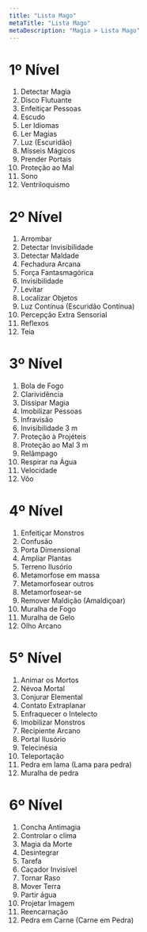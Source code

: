 ```yaml
---
title: "Lista Mago"
metaTitle: "Lista Mago"
metaDescription: "Magia > Lista Mago"
---
```


# 1º Nível
01. Detectar Magia
02. Disco Flutuante
03. Enfeitiçar Pessoas
04. Escudo
05. Ler Idiomas
06. Ler Magias
07. Luz (Escuridão)
08. Mísseis Mágicos
09. Prender Portais
10. Proteção ao Mal
11. Sono
12. Ventriloquismo

# 2º Nível
01. Arrombar
02. Detectar Invisibilidade
03. Detectar Maldade
04. Fechadura Arcana
05. Força Fantasmagórica
06. Invisibilidade
07. Levitar
08. Localizar Objetos
09. Luz Contínua (Escuridão Contínua)
10. Percepção Extra Sensorial
11. Reflexos
12. Teia


# 3º Nível
01. Bola de Fogo
02. Clarividência
03. Dissipar Magia
04. Imobilizar Pessoas
05. Infravisão
06. Invisibilidade 3 m
07. Proteção à Projéteis
08. Proteção ao Mal 3 m
09. Relâmpago
10. Respirar na Água
11. Velocidade
12. Vôo


# 4º Nível
1. Enfeitiçar Monstros
2. Confusão
3. Porta Dimensional
4. Ampliar Plantas
5. Terreno Ilusório
6. Metamorfose em massa
7. Metamorfosear outros
8. Metamorfosear-se
9. Remover Maldição (Amaldiçoar)
10. Muralha de Fogo
11. Muralha de Gelo
12. Olho Arcano

# 5° Nível
1. Animar os Mortos
2. Névoa Mortal
3. Conjurar Elemental
4. Contato Extraplanar
5. Enfraquecer o Intelecto
6. Imobilizar Monstros
7. Recipiente Arcano
8. Portal Ilusório
9. Telecinésia
10. Teleportação
11. Pedra em lama (Lama para pedra)
12. Muralha de pedra

# 6º Nível
1. Concha Antimagia
2. Controlar o clima
3. Magia da Morte
4. Desintegrar
5. Tarefa
6. Caçador Invisível
7. Tornar Raso
8. Mover Terra
9. Partir água 
10. Projetar Imagem
11. Reencarnação
12. Pedra em Carne (Carne em Pedra)
